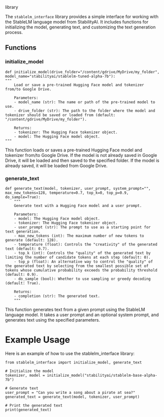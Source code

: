 library

The `stablelm_interface` library provides a simple interface for working with the StableLM language model from StabilityAI. It includes functions for initializing the model, generating text, and customizing the text generation process.

## Functions

### initialize_model

```
def initialize_model(drive_folder="/content/gdrive/MyDrive/my_folder", model_name="stabilityai/stablelm-tuned-alpha-7b"):
"""
    Load or save a pre-trained Hugging Face model and tokenizer from/to Google Drive.
    
    Parameters:
    - model_name (str): The name or path of the pre-trained model to use.
    - drive_folder (str): The path to the folder where the model and tokenizer should be saved or loaded from (default: "/content/gdrive/MyDrive/my_folder").
    
    Returns:
    - tokenizer: The Hugging Face tokenizer object.
    - model: The Hugging Face model object.
"""
```

This function loads or saves a pre-trained Hugging Face model and tokenizer from/to Google Drive. If the model is not already saved in Google Drive, it will be loaded and then saved to the specified folder. If the model is already saved, it will be loaded from Google Drive.

### generate_text

```
def generate_text(model, tokenizer, user_prompt, system_prompt="", max_new_tokens=128, temperature=0.7, top_k=0, top_p=0.9, do_sample=True):
    """
    Generate text with a Hugging Face model and a user prompt.
    
    Parameters:
    - model: The Hugging Face model object.
    - tokenizer: The Hugging Face tokenizer object.
    - user_prompt (str): The prompt to use as a starting point for text generation.
    - max_new_tokens (int): The maximum number of new tokens to generate (default: 128).
    - temperature (float): Controls the "creativity" of the generated text (default: 0.7).
    - top_k (int): Controls the "quality" of the generated text by limiting the number of candidate tokens at each step (default: 0).
    - top_p (float): An alternative way to control the "quality" of the generated text by selecting from the smallest possible set of tokens whose cumulative probability exceeds the probability threshold (default: 0.9).
    - do_sample (bool): Whether to use sampling or greedy decoding (default: True).
    
    Returns:
    - completion (str): The generated text.
    """
```

This function generates text from a given prompt using the StableLM language model. It takes a user prompt and an optional system prompt, and generates text using the specified parameters.

# Example Usage
Here is an example of how to use the stablelm_interface library:
```
from stablelm_interface import initialize_model, generate_text

# Initialize the model
tokenizer, model = initialize_model("stabilityai/stablelm-base-alpha-7b")

# Generate text
user_prompt = "Can you write a song about a pirate at sea?"
generated_text = generate_text(model, tokenizer, user_prompt)

# Print the generated text
print(generated_text)
```